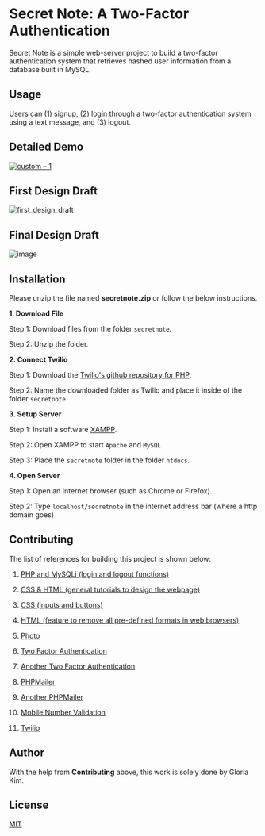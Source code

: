 # Secret Note: A Two-Factor Authentication 

Secret Note is a simple web-server project to build a two-factor authentication system that retrieves hashed user information from a database built in MySQL. 

## Usage 

Users can (1) signup, (2) login through a two-factor authentication system using a text message, and (3) logout.  

## Detailed Demo

[![![custom – 1](https://user-images.githubusercontent.com/68700599/89497964-f71fd400-d782-11ea-9858-dd9d4ba3a9a5.png)](http://img.youtube.com/vi/KGwOUHUjs-k/0.jpg)](http://www.youtube.com/watch?v=KGwOUHUjs-k "Secret_Note_Thumbnail")

## First Design Draft

![first_design_draft](https://user-images.githubusercontent.com/68700599/89498149-50880300-d783-11ea-9a7e-9cdf2a942534.png)

## Final Design Draft

![image](https://user-images.githubusercontent.com/68700599/89498242-7dd4b100-d783-11ea-8982-0b7975d8b58a.png)

## Installation 

Please unzip the file named **secretnote.zip** or follow the below instructions. 

**1. Download File** 

Step 1: Download files from the folder `secretnote`.

Step 2: Unzip the folder.

**2. Connect Twilio** 

Step 1: Download the [Twilio's github repository for PHP](https://github.com/twilio/twilio-php). 

Step 2: Name the downloaded folder as Twilio and place it inside of the folder `secretnote`.

**3. Setup Server** 

Step 1: Install a software [XAMPP](https://www.apachefriends.org/index.html). 

Step 2: Open XAMPP to start `Apache` and `MySQL` 

Step 3: Place the `secretnote` folder in the folder `htdocs`.  

**4. Open Server** 

Step 1: Open an Internet browser (such as Chrome or Firefox). 

Step 2: Type `localhost/secretnote` in the internet address bar (where a http domain goes) 

## Contributing 

The list of references for building this project is shown below: 

1) [PHP and MySQLi (login and logout functions)](https://www.youtube.com/watch?v=LC9GaXkdxF8) 

2) [CSS & HTML (general tutorials to design the webpage)](https://www.youtube.com/watch?v=TKYsuU86DQ&list=PL0eyrZgxdwhwNC5ppZo_dYGVjerQY3xYU) 

3) [CSS (inputs and buttons)](https://www.youtube.com/watch?v=lacpTQuE9u8) 

4) [HTML (feature to remove all pre-defined formats in web browsers)](http://richclarkdesign.com) 

5) [Photo](https://unsplash.com/photos/S0c_wsCmlXE) 

6) [Two Factor Authentication](https://www.youtube.com/watch?v=J0F7T4UuGiU) 

7) [Another Two Factor Authentication](https://www.youtube.com/watch?v=wUkKCMEYj9M) 

8) [PHPMailer](https://www.youtube.com/watch?v=U13smZvdArI) 

9) [Another PHPMailer](https://github.com/PHPMailer/PHPMailer) 

10) [Mobile Number Validation](https://stackoverflow.com/questions/35892543/mobile-numbervalidation-pattern-in-php/35892643) 

11) [Twilio](https://www.youtube.com/watch?v=VMtWAphzkdg) 

## Author

With the help from **Contributing** above, this work is solely done by Gloria Kim.

## License 

[MIT](https://choosealicense.com/licenses/mit/) 
